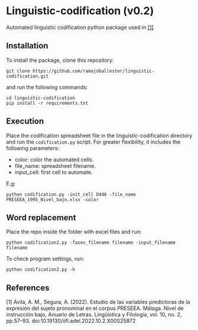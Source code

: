 # Linguistic-codification (v0.2)
Automated linguistic codification python package used in [[1]](https://revistas-filologicas.unam.mx/anuario-letras/index.php/al/article/view/1685)


## Installation

To install the package, clone this repository:

```
git clone https://github.com/ramajoballester/linguistic-codification.git
```

and run the following commands:

```
cd linguistic-codification
pip install -r requirements.txt
```

## Execution

Place the codification spreadsheet file in the linguistic-codification directory and run the ```codification.py``` script. For greater flexibility, it includes the following parameters:

- color: color the automated cells.
- file_name: spreadsheet filename.
- input_cell: first cell to automate.

E.g:

```
python codification.py -init_cell D446 -file_name PRESEEA_1995_Nivel_bajo.xlsx -color
```

## Word replacement

Place the repo inside the folder with excel files and run:

```
python codification2.py -fases_filename filename -input_filename filename 
```

To check program settings, run:

```
python codification2.py -h
```


## References

[1] Ávila, A. M., Segura, A. (2022). Estudio de las variables predictoras de la expresión del sujeto pronominal en el corpus PRESEEA. Málaga. Nivel de instrucción bajo, Anuario de Letras. Lingüística y Filología, vol. 10, no. 2, pp.57–93. doi:10.19130/iifl.adel.2022.10.2.X00S25872

